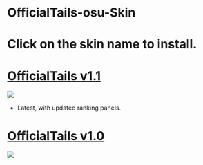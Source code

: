 # OfficialTails-osu-Skin
# Click on the skin name to install.
# [OfficialTails v1.1](https://mega.nz/file/rVZjFCzb#AjV7QpSCiBr5zja3t1cq8yOgZJsPhXvrdOGgXU65yBA)
![](https://i.imgur.com/2HO837O.jpg)
* Latest, with updated ranking panels.

# [OfficialTails v1.0](https://i.imgur.com/KsCdWA7.jpg)
![](https://i.imgur.com/y80rp6u.jpg)
